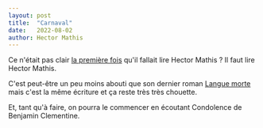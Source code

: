 ```yaml
---
layout: post
title:  "Carnaval"
date:   2022-08-02
author: Hector Mathis
---
```

Ce n'était pas clair [la première fois](/livre/langue-morte/) qu'il fallait lire Hector Mathis ? Il faut lire Hector Mathis.
<!--more-->

C'est peut-être un peu moins abouti que son dernier roman [Langue morte](/livre/langue-morte/) mais c'est la même écriture et ça reste très très chouette.

Et, tant qu'à faire, on pourra le commencer en écoutant Condolence de Benjamin Clementine.
